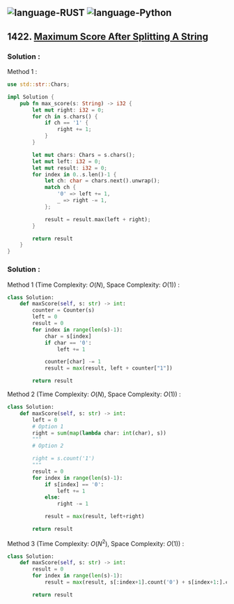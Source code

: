 ![language-RUST](https://img.shields.io/badge/RUST-8d4004?style=for-the-badge&logo=RUST)
![language-Python](https://img.shields.io/badge/Python-ffd43b?style=for-the-badge&logo=PYTHON)
---

## 1422. [Maximum Score After Splitting A String](https://leetcode.com/problems/maximum-score-after-splitting-a-string)

### Solution :

Method 1 :
```rust
use std::str::Chars;

impl Solution {
    pub fn max_score(s: String) -> i32 {
        let mut right: i32 = 0;
        for ch in s.chars() {
            if ch == '1' {
                right += 1;
            }
        }

        let mut chars: Chars = s.chars();
        let mut left: i32 = 0;
        let mut result: i32 = 0;
        for index in 0..s.len()-1 {
            let ch: char = chars.next().unwrap();
            match ch { 
                '0' => left += 1,
                _ => right -= 1,
            };

            result = result.max(left + right);
        }

        return result
    }
}
```

### Solution :

Method 1 (Time Complexity: $O(N)$, Space Complexity: $O(1)$) :
```python
class Solution:
    def maxScore(self, s: str) -> int:
        counter = Counter(s)
        left = 0
        result = 0
        for index in range(len(s)-1):
            char = s[index]
            if char == '0':
                left += 1

            counter[char] -= 1
            result = max(result, left + counter["1"])

        return result
```

Method 2 (Time Complexity: $O(N)$, Space Complexity: $O(1)$) :
```python
class Solution:
    def maxScore(self, s: str) -> int:
        left = 0
        # Option 1
        right = sum(map(lambda char: int(char), s))
        """
        # Option 2

        right = s.count('1')
        """
        result = 0
        for index in range(len(s)-1):
            if s[index] == '0':
                left += 1
            else:
                right -= 1

            result = max(result, left+right)

        return result
```

Method 3 (Time Complexity: $O(N^2)$, Space Complexity: $O(1)$) :
```python
class Solution:
    def maxScore(self, s: str) -> int:
        result = 0
        for index in range(len(s)-1):
            result = max(result, s[:index+1].count('0') + s[index+1:].count('1'))

        return result
```
